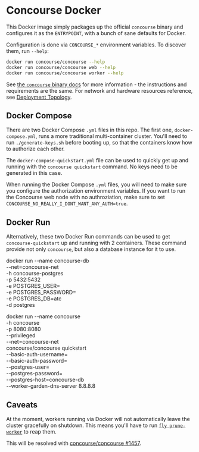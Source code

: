 # Concourse Docker

This Docker image simply packages up the official `concourse` binary and
configures it as the `ENTRYPOINT`, with a bunch of sane defaults for Docker.

Configuration is done via `CONCOURSE_*` environment variables. To discover
them, run `--help`:

```sh
docker run concourse/concourse --help
docker run concourse/concourse web --help
docker run concourse/concourse worker --help
```

See [the `concourse` binary docs](https://concourse-ci.org/install.html) for
more information - the instructions and requirements are the same. For network
and hardware resources reference, see [Deployment
Topology](https://concourse-ci.org/topology.html).


## Docker Compose

There are two Docker Compose `.yml` files in this repo. The first one,
`docker-compose.yml`, runs a more traditional multi-container cluster. You'll
need to run `./generate-keys.sh` before booting up, so that the containers know
how to authorize each other.

The `docker-compose-quickstart.yml` file can be used to quickly get up and
running with the `concourse quickstart` command. No keys need to be generated
in this case.

When running the Docker Compose `.yml` files, you will need to make sure you configure the authorization environment variables. If you want to run the Concourse web node with no authroziation, make sure to set `CONCOURSE_NO_REALLY_I_DONT_WANT_ANY_AUTH=true`.

## Docker Run

Alternatively, these two Docker Run commands can be used to get `concourse-quickstart` up and running with 2 containers.  These command provide not only `concourse`, but also a database instance for it to use.

docker run --name concourse-db \
  --net=concourse-net \
  -h concourse-postgres \
  -p 5432:5432 \
  -e POSTGRES_USER=<PG USER> \
  -e POSTGRES_PASSWORD=<PG P ASSWORD> \
  -e POSTGRES_DB=atc \
  -d postgres

docker run  --name concourse \
  -h concourse \
  -p 8080:8080 \
  --privileged \
  --net=concourse-net \
  concourse/concourse quickstart \
  --basic-auth-username=<CONCOURSE USER> \
  --basic-auth-password=<CONCOURSE PASSWORD> \
  --postgres-user=<PG USER> \
  --postgres-password=<PG PASSWORD> \
  --postgres-host=concourse-db \
  --worker-garden-dns-server 8.8.8.8

## Caveats

At the moment, workers running via Docker will not automatically leave the
cluster gracefully on shutdown. This means you'll have to run [`fly
prune-worker`](https://concourse-ci.org/administration.html#fly-prune-worker)
to reap them.

This will be resolved with [concourse/concourse
#1457](https://github.com/concourse/concourse/issues/1457).
